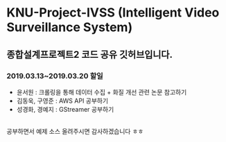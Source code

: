 # KNU-Project-IVSS (Intelligent Video Surveillance System)
## 종합설계프로젝트2 코드 공유 깃허브입니다.

### 2019.03.13~2019.03.20 할일
* 윤서원 : 크롤링을 통해 데이터 수집 + 화질 개선 관련 논문 참고하기
* 김동욱, 구영준 : AWS API 공부하기
* 성경화, 경예지 : GStreamer 공부하기
<br>
공부하면서 예제 소스 올려주시면 감사하겠습니다 ㅎㅎ
